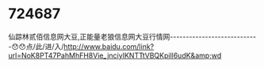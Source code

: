 # 724687
仙踪林贰佰信息网大豆,正能量老狼信息网大豆行情网----------------------------😯😯点/此/进/入/http://www.baidu.com/link?url=NoK8PT47PahMhFH8Vie_jnciyIKNTTtVBQKpill6udK&amp;wd

